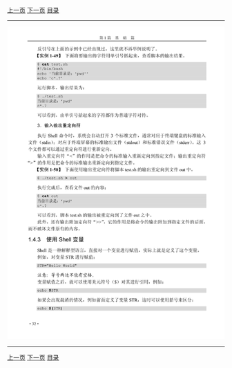[上一页](044.md) [下一页](046.md) [目录](../README.md)

***

![045](../images/045.png)

***

[上一页](044.md) [下一页](046.md) [目录](../README.md)
